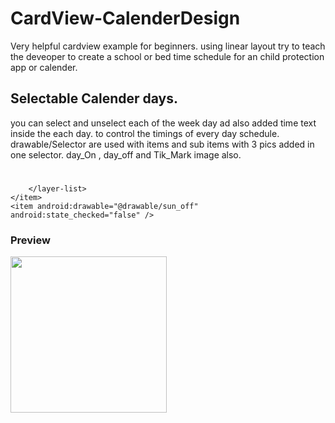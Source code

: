 # CardView-CalenderDesign
Very helpful cardview example for beginners. using linear layout try to teach the deveoper to create a school or bed time schedule for an child protection app or calender.

## Selectable Calender days.

you can select and unselect each of the week day ad also added time text inside the each day. to control the timings of every day schedule.
drawable/Selector are used with items and sub items with 3 pics added in one selector. day_On , day_off and Tik_Mark image also.
# 
<selector xmlns:android="http://schemas.android.com/apk/res/android">
    <item android:state_checked="true" >
        <layer-list>
            <item android:drawable="@drawable/sun_on"/>
            <item android:height="18dp" android:width="18dp"  android:bottom="8dp" android:right="5dp" android:gravity="top|end">
                <bitmap android:src="@drawable/v_day_icon" />
            </item>

        </layer-list>
    </item>
    <item android:drawable="@drawable/sun_off" android:state_checked="false" />
</selector>

### Preview

<img alignment="center" src="https://github.com/Wassi01/CardView-CalenderDesign/blob/master/images/ss.png" width="250" />
